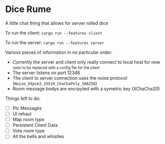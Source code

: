 # Dice Rume

A little chat thing that allows for server rolled dice

To run the client:
`cargo run --features client`

To run the server:
`cargo run --features server`

Various pieces of information in no particular order:
- Currently the server and client only really connect to local host for now <small>soon to be replaced with a config file for the client</small>
- The server listens on port 12346
- The client to server connection uses the noise protocol (`Noise_XXpsk3_25519_ChaChaPoly_SHA256`)
- Room message bodys are encrpyted with a symetric key (XChaCha20)

Things left to do:
- [ ] Pic Messages
- [ ] UI rehaul
- [ ] Map room type
- [ ] Persistent Client Data
- [ ] Vote room type
- [ ] All the bells and whistles
